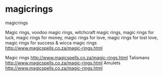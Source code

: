 # magicrings
magicrings

Magic rings, voodoo magic rings, witchcraft magic rings, magic rings for luck, magic rings for money, magic rings for love, magic rings for lost love, magic rings for success & wicca magic rings http://www.magicspells.co.za/magic-rings.html

Magic rings http://www.magicspells.co.za/magic-rings.html
Talismans http://www.magicspells.co.za/magic-rings.html
Amulets http://www.magicspells.co.za/magic-rings.html
